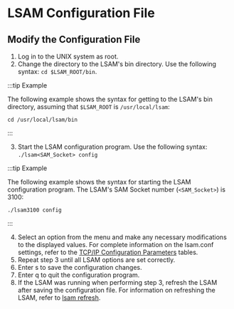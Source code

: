 # LSAM Configuration File

## Modify the Configuration File

1. Log in to the UNIX system as root.
2. Change the directory to the LSAM's bin directory. Use the following syntax: ```cd $LSAM_ROOT/bin```.

:::tip Example

The following example shows the syntax for getting to the LSAM's bin directory, assuming that ```$LSAM_ROOT``` is ```/usr/local/lsam```:

```cd /usr/local/lsam/bin```

:::

3. Start the LSAM configuration program. Use the following syntax: ```./lsam<SAM_Socket> config```

:::tip Example

The following example shows the syntax for starting the LSAM configuration program. The LSAM's SAM Socket number (```<SAM_Socket>```) is 3100:

```./lsam3100 config```

:::

4. Select an option from the menu and make any necessary modifications to the displayed values. For complete information on the lsam.conf settings, refer to the [TCP/IP Configuration Parameters](tcp-ip-configuration) tables.
5. Repeat step 3 until all LSAM options are set correctly.
6. Enter s to save the configuration changes.
7. Enter q to quit the configuration program.
8. If the LSAM was running when performing step 3, refresh the LSAM after saving the configuration file. For information on refreshing the LSAM, refer to [lsam refresh](lsam-refresh).